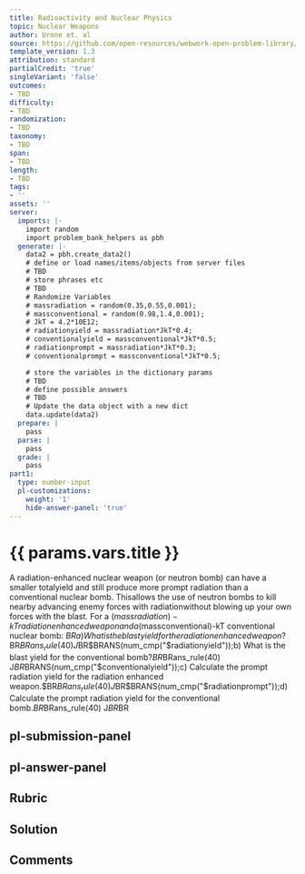 ```yaml
---
title: Radioactivity and Nuclear Physics
topic: Nuclear Weapons
author: Urone et. al
source: https://github.com/open-resources/webwork-open-problem-library/tree/master/Contrib/BrockPhysics/College_Physics_Urone/32.Medical_Applications_of_Nuclear_Physics/32-07.Nuclear_Weapons/NU_U17-32-07-005.pg
template_version: 1.3
attribution: standard
partialCredit: 'true'
singleVariant: 'false'
outcomes:
- TBD
difficulty:
- TBD
randomization:
- TBD
taxonomy:
- TBD
span:
- TBD
length:
- TBD
tags:
- ''
assets: ''
server:
  imports: |-
    import random
    import problem_bank_helpers as pbh
  generate: |-
    data2 = pbh.create_data2()
    # define or load names/items/objects from server files
    # TBD
    # store phrases etc
    # TBD
    # Randomize Variables
    # massradiation = random(0.35,0.55,0.001);
    # massconventional = random(0.98,1.4,0.001);
    # JkT = 4.2*10E12;
    # radiationyield = massradiation*JkT*0.4;
    # conventionalyield = massconventional*JkT*0.5;
    # radiationprompt = massradiation*JkT*0.3;
    # conventionalprompt = massconventional*JkT*0.5;

    # store the variables in the dictionary params
    # TBD
    # define possible answers
    # TBD
    # Update the data object with a new dict
    data.update(data2)
  prepare: |
    pass
  parse: |
    pass
  grade: |
    pass
part1:
  type: number-input
  pl-customizations:
    weight: '1'
    hide-answer-panel: 'true'
---
```


# {{ params.vars.title }} 


A radiation-enhanced nuclear weapon (or neutron bomb) can have a smaller totalyield and still produce more prompt radiation than a conventional nuclear bomb. Thisallows the use of neutron bombs to kill nearby advancing enemy forces with radiationwithout blowing up your own forces with the blast. For a ($massradiation)-kT radiation enhancedweapon and a ($massconventional)-kT conventional nuclear bomb: $BRa) What is the blast yield for the radiation enhanced weapon?$BR$BRans_rule(40) J$BR$BRANS(num_cmp("$radiationyield"));b) What is the blast yield for the conventional bomb?$BR$BRans_rule(40) J$BR$BRANS(num_cmp("$conventionalyield"));c) Calculate the prompt radiation yield for the radiation enhanced weapon.$BR$BRans_rule(40) J$BR$BRANS(num_cmp("$radiationprompt"));d) Calculate the prompt radiation yield for the conventional bomb.$BR$BRans_rule(40) J$BR$BR


## pl-submission-panel 


## pl-answer-panel 


## Rubric 


## Solution 


## Comments 



